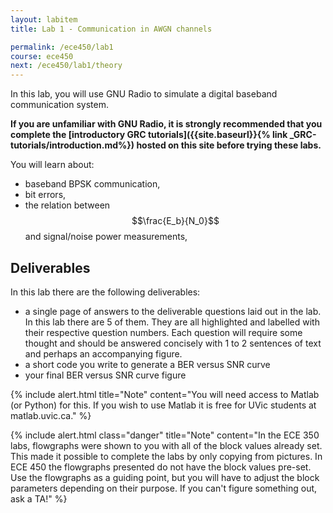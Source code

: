 ```yaml
---
layout: labitem
title: Lab 1 - Communication in AWGN channels

permalink: /ece450/lab1
course: ece450
next: /ece450/lab1/theory
---
```


In this lab, you will use GNU Radio to simulate a digital baseband communication system.

**If you are unfamiliar with GNU Radio, it is strongly recommended that you complete the [introductory GRC tutorials]({{site.baseurl}}{% link _GRC-tutorials/introduction.md%}) hosted on this site before trying these labs.**

You will learn about:

- baseband BPSK communication,
- bit errors,
- the relation between $$\frac{E_b}{N_0}$$ and signal/noise power measurements,

## Deliverables

In this lab there are the following deliverables:

- a single page of answers to the deliverable questions laid out in the lab. In this lab there are 5 of them. They are all highlighted and labelled with their respective question numbers. Each question will require some thought and should be answered concisely with 1 to 2 sentences of text and perhaps an accompanying figure.
- a short code you write to generate a BER versus SNR curve
- your final BER versus SNR curve figure

{% include alert.html title="Note" content="You will need access to Matlab (or Python) for this. If you wish to use Matlab it is free for UVic students at matlab.uvic.ca." %}

{% include alert.html class="danger" title="Note" content="In the ECE 350 labs, flowgraphs were shown to you with all of the block values already set. This made it possible to complete the labs by only copying from pictures. In ECE 450 the flowgraphs presented do not have the block values pre-set. Use the flowgraphs as a guiding point, but you will have to adjust the block parameters depending on their purpose. If you can't figure something out, ask a TA!" %}